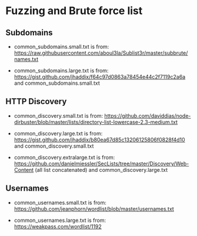 # Fuzzing and Brute force list
## Subdomains
- common_subdomains.small.txt is from:
https://raw.githubusercontent.com/aboul3la/Sublist3r/master/subbrute/names.txt

- common_subdomains.large.txt is from:
https://gist.github.com/jhaddix/f64c97d0863a78454e44c2f7119c2a6a and common_subdomains.small.txt
## HTTP Discovery
- common_discovery.small.txt is from:
https://github.com/daviddias/node-dirbuster/blob/master/lists/directory-list-lowercase-2.3-medium.txt

- common_discovery.large.txt is from:
https://gist.github.com/jhaddix/b80ea67d85c13206125806f0828f4d10 and common_discovery.small.txt

- common_discovery.extralarge.txt is from:
https://github.com/danielmiessler/SecLists/tree/master/Discovery/Web-Content (all list concatenated) and common_discovery.large.txt

## Usernames
- common_usernames.small.txt is from:
https://github.com/jeanphorn/wordlist/blob/master/usernames.txt

- common_usernames.large.txt is from:
https://weakpass.com/wordlist/1192